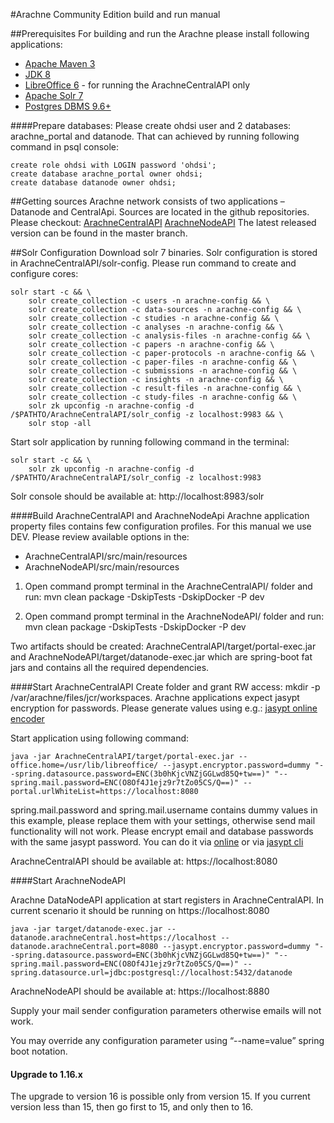 #Arachne Community Edition build and run manual

##Prerequisites
For building and run the Arachne please install following applications:
- [Apache Maven 3](https://maven.apache.org/download.cgi)
- [JDK 8](https://www.oracle.com/technetwork/java/javase/downloads/jdk8-downloads-2133151.html)
- [LibreOffice 6](https://www.libreoffice.org/download/download/)  - for running the ArachneCentralAPI only
- [Apache Solr 7](http://lucene.apache.org/solr/downloads.html)
- [Postgres DBMS 9.6+](https://www.postgresql.org/download/windows/)

####Prepare databases: 
Please create ohdsi user and 2 databases: arachne_portal and datanode. That can achieved by running following command in psql console:
```   
create role ohdsi with LOGIN password 'ohdsi';
create database arachne_portal owner ohdsi;
create database datanode owner ohdsi;
```

##Getting sources
Arachne network consists of two applications – Datanode and CentralApi. Sources are located in the github repositories. Please checkout: 
[ArachneCentralAPI](https://github.com/OHDSI/ArachneCentralAPI)
[ArachneNodeAPI](https://github.com/OHDSI/ArachneNodeAPI) 
The latest released version can be found in the master branch.

##Solr Configuration
Download solr 7 binaries.
Solr configuration is stored in ArachneCentralAPI/solr-config. Please run command to create and configure cores:  
```
solr start -c && \
    solr create_collection -c users -n arachne-config && \
    solr create_collection -c data-sources -n arachne-config && \
    solr create_collection -c studies -n arachne-config && \
    solr create_collection -c analyses -n arachne-config && \
    solr create_collection -c analysis-files -n arachne-config && \
    solr create_collection -c papers -n arachne-config && \
    solr create_collection -c paper-protocols -n arachne-config && \
    solr create_collection -c paper-files -n arachne-config && \
    solr create_collection -c submissions -n arachne-config && \
    solr create_collection -c insights -n arachne-config && \
    solr create_collection -c result-files -n arachne-config && \
    solr create_collection -c study-files -n arachne-config && \
    solr zk upconfig -n arachne-config -d /$PATHTO/ArachneCentralAPI/solr_config -z localhost:9983 && \
    solr stop -all
```
Start solr application by running following command in the terminal:
```
solr start -c && \
    solr zk upconfig -n arachne-config -d /$PATHTO/ArachneCentralAPI/solr_config -z localhost:9983 
```
Solr console should be available at: http://localhost:8983/solr



####Build ArachneCentralAPI and ArachneNodeApi
Arachne application property files contains few configuration profiles. For this manual we use DEV. Please review available options in the: 
- ArachneCentralAPI/src/main/resources
- ArachneNodeAPI/src/main/resources

1. Open command prompt terminal in the ArachneCentralAPI/ folder and run:
mvn clean package -DskipTests -DskipDocker -P dev

2. Open command prompt terminal in the ArachneNodeAPI/ folder and run:
mvn clean package -DskipTests -DskipDocker -P dev

Two artifacts should be created: ArachneCentralAPI/target/portal-exec.jar and ArachneNodeAPI/target/datanode-exec.jar which are spring-boot fat jars and contains all the required dependencies.

####Start ArachneCentralAPI
Create folder and grant RW access: mkdir -p /var/arachne/files/jcr/workspaces. 
Arachne applications expect jasypt encryption for passwords. Please generate values using e.g.:
[jasypt online encoder](https://www.devglan.com/online-tools/jasypt-online-encryption-decryption)


Start application using following command: 
```
java -jar ArachneCentralAPI/target/portal-exec.jar --office.home=/usr/lib/libreoffice/ --jasypt.encryptor.password=dummy "--spring.datasource.password=ENC(3b0hKjcVNZjGGLwd85Q+tw==)" "--spring.mail.password=ENC(O8Of4J1ejz9r7tZo05CS/Q==)" --portal.urlWhiteList=https://localhost:8080
```
spring.mail.password and spring.mail.username contains dummy values in this example, please replace them with your settings, otherwise send mail functionality will not work. Please encrypt email and database passwords with the same jasypt password. You can do it via [online](https://www.devglan.com/online-tools/jasypt-online-encryption-decryption)  or via [jasypt cli](http://www.jasypt.org/cli.html)  

ArachneCentralAPI should be available at: https://localhost:8080

####Start ArachneNodeAPI

Arachne DataNodeAPI application at start registers in ArachneCentralAPI. In current scenario it should be running on https://localhost:8080

```
java -jar target/datanode-exec.jar --datanode.arachneCentral.host=https://localhost --datanode.arachneCentral.port=8080 --jasypt.encryptor.password=dummy "--spring.datasource.password=ENC(3b0hKjcVNZjGGLwd85Q+tw==)" "--spring.mail.password=ENC(O8Of4J1ejz9r7tZo05CS/Q==)" --spring.datasource.url=jdbc:postgresql://localhost:5432/datanode
```
ArachneNodeAPI should be available at: https://localhost:8880


Supply your mail sender configuration parameters otherwise emails will not work.

You may override any configuration parameter using  “--name=value” spring boot notation.

#### Upgrade to 1.16.x 
 The upgrade to version 16 is possible only from version 15. If you current version less than 15, then go first to 15, and only then to 16.
 
